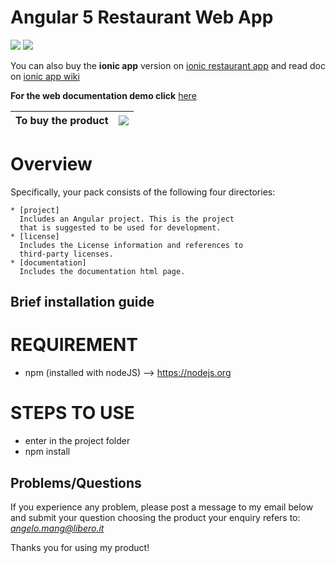 
# Angular 5 Restaurant Web App

<img src="https://img.shields.io/github/stars/amanganiello90/restaurantwebapp.svg">&nbsp;<a href="https://github.com/amanganiello90/restaurantwebapp/issues"><img src="https://img.shields.io/github/issues/amanganiello90/restaurantwebapp.svg"></a>&nbsp;

You can also buy the **ionic app** version on [ionic restaurant app](https://market.ionic.io/starters/ionic-3-restaurant-app-upgraded) and read doc on [ionic app wiki](https://github.com/amanganiello90/ionic3restaurantapp)

**For the web documentation demo click** [here](https://amanganiello90.github.io/restaurantwebapp/)


|To buy the product | [![](https://www.paypal.com/en_US/IT/i/btn/btn_buynowCC_LG.gif)](https://www.paypal.com/cgi-bin/webscr?cmd=_s-xclick&hosted_button_id=SYASQ3RRPWL4E) |
|:------------------------------------------------------------------------------|:------------------------------------------------------------------------------------------------------------------------------------------------------|

Overview
========

Specifically, your pack consists of the following four
directories:

    * [project]
      Includes an Angular project. This is the project
      that is suggested to be used for development.
    * [license]
      Includes the License information and references to
      third-party licenses.
	* [documentation]
      Includes the documentation html page.

Brief installation guide
------------------------

REQUIREMENT
========
* npm (installed with nodeJS) --> https://nodejs.org


STEPS TO USE
========
* enter in the project folder
* npm install


Problems/Questions
--------
If you experience any problem, please post a message to my email below and submit your question choosing the product your enquiry refers to:
*angelo.mang@libero.it*

Thanks you for using my product!
